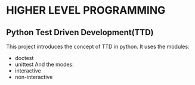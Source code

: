 # HIGHER LEVEL PROGRAMMING

## Python Test Driven Development(TTD)

This project introduces the concept of TTD in python.
It uses the modules:
- doctest
- unittest
And the modes:
- interactive
- non-interactive
